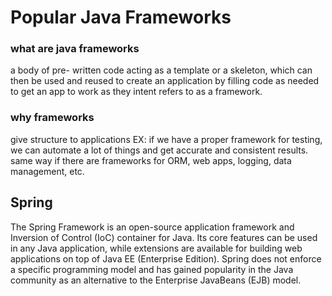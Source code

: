 # Popular Java Frameworks
### what are java frameworks
a body of pre- written code acting as a template or a skeleton, which can then be used and reused to create an application by filling code as needed to get an app to work as they intent refers to as a framework. 

### why frameworks
give structure to applications
EX: if we have a proper framework for testing, we can automate a lot of things and get accurate and consistent results. same way if there are frameworks for ORM, web apps, logging, data management, etc. 

## Spring

The Spring Framework is an open-source application framework and Inversion of Control (IoC) container for Java. Its core features can be used in any Java application, while extensions are available for building web applications on top of Java EE (Enterprise Edition). Spring does not enforce a specific programming model and has gained popularity in the Java community as an alternative to the Enterprise JavaBeans (EJB) model.